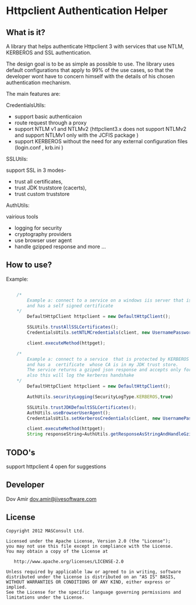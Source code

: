 # Httpclient Authentication Helper

## What is it?
A library that helps authenticate Httpclient 3  with services that use  NTLM, KERBEROS and SSL authentication.

The design goal is to be as simple as possible to use.
The library uses default configurations that apply to 99% of the use cases, so that the developer wont
have to concern himself with the details of his chosen authentication mechanism.

The main features are:

CredentialsUtils:

* support basic  authenticaion
* route request through a proxy
* support NTLM v1 and NTLMv2  (httpclient3.x does not support NTLMv2 and support NTLMv1 only with the JCFIS package )
* support KERBEROS without the need for any external configuration files (login.conf , krb.ini )

SSLUtils:

support SSL in 3 modes-
* trust all certificates,
* trust JDK truststore (cacerts),
* trust custom truststore

AuthUtils:

vairious tools
* logging for security
* cryptography providers
* use browser user agent
* handle gzipped response
 and more ...

## How to use?

Example:
```javascript

    /*
        Example a: connect to a service on a windows iis server that is protected by NTLMv2
        and has a self signed certificate
    */
        DefaultHttpClient httpclient = new DefaultHttpClient();

        SSLUtils.trustAllSSLCertificates();
        CredentialsUtils.setNTLMCredentials(client, new UsernamePasswordCredentials("xxx", "xxx"), "mydomain");

        client.executeMethod(httpget);

    /*
        Example a: connect to a service  that is protected by KERBEROS
        and has a  certificate  whose CA is in my JDK trust store.
        The service returns a gziped json response and accepts only for browser user agents.
        also this will log the kerberos handshake
    */
        DefaultHttpClient httpclient = new DefaultHttpClient();

        AuthUtils.securityLogging(SecurityLogType.KERBEROS,true)

        SSLUtils.trustJDKDefaultSSLCertificates();
        AuthUtils.useBrowserUserAgent();
        CredentialsUtils.setKerberosCredentials(client, new UsernamePasswordCredentials("xxx", "xxx"), "domain", "kdc");

        client.executeMethod(httpget);
        String responseString=AuthUtils.getResponseAsStringAndHandleGzip(httpget);

```

## TODO's
support httpclient 4
open for suggestions

## Developer
Dov Amir
dov.amir@jivesoftware.com

## License

    Copyright 2012 MASConsult Ltd.

    Licensed under the Apache License, Version 2.0 (the "License");
    you may not use this file except in compliance with the License.
    You may obtain a copy of the License at

       http://www.apache.org/licenses/LICENSE-2.0

    Unless required by applicable law or agreed to in writing, software
    distributed under the License is distributed on an "AS IS" BASIS,
    WITHOUT WARRANTIES OR CONDITIONS OF ANY KIND, either express or implied.
    See the License for the specific language governing permissions and
    limitations under the License.



